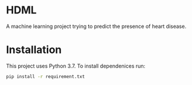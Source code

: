# HDML
A machine learning project trying to predict the presence of heart disease.

# Installation
This project uses Python 3.7. To install dependenices run:
```bash
pip install -r requirement.txt
```